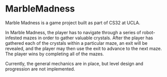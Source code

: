 # MarbleMadness

Marble Madness is a game project built as part of CS32 at UCLA. 

In Marble Madness, the player has to navigate through a series of robot-infested mazes in
order to gather valuable crystals. After the player has gathered each of the crystals within
a particular maze, an exit will be revealed, and the player may then use the exit to
advance to the next maze. The player wins by completing all of the mazes. 

Currently, the general mechanics are in place, but level design and progression are not implemented.

